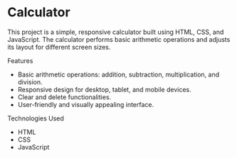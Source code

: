 # Calculator

This project is a simple, responsive calculator built using HTML, CSS, and JavaScript. The calculator performs basic arithmetic operations and adjusts its layout for different screen sizes.

Features
- Basic arithmetic operations: addition, subtraction, multiplication, and division.
- Responsive design for desktop, tablet, and mobile devices.
- Clear and delete functionalities.
- User-friendly and visually appealing interface.
  
Technologies Used
- HTML
- CSS
- JavaScript
